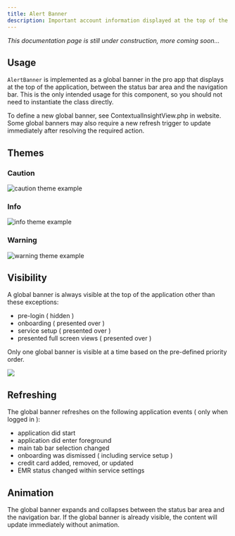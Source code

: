 ```yaml
---
title: Alert Banner
description: Important account information displayed at the top of the application.
---
```

*This documentation page is still under construction, more coming soon...*

## **Usage**

`AlertBanner` is implemented as a global banner in the pro app that displays at the top of the application, between the status bar area and the navigation bar. This is the only intended usage for this component, so you should not need to instantiate the class directly.

To define a new global banner, see ContextualInsightView.php in website. Some global banners may also require a new refresh trigger to update immediately after resolving the required action.

## Themes

### Caution

![caution theme example](/img/alert-banner-theme-caution.png "Caution")

### Info

![info theme example](/img/alert-banner-theme-info.png "Info")

### Warning

![warning theme example](/img/alert-banner-theme-warning.png "Warning")

## Visibility

A global banner is always visible at the top of the application other than these exceptions:

* pre-login ( hidden )
* onboarding ( presented over )
* service setup ( presented over )
* presented full screen views ( presented over )

Only one global banner is visible at a time based on the pre-defined priority order.

![](/img/alert-banner-info.png)

## **Refreshing**

The global banner refreshes on the following application events ( only when logged in ):

* application did start
* application did enter foreground
* main tab bar selection changed
* onboarding was dismissed ( including service setup )
* credit card added, removed, or updated
* EMR status changed within service settings

## Animation

The global banner expands and collapses between the status bar area and the navigation bar. If the global banner is already visible, the content will update immediately without animation.

